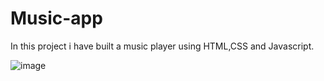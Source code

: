 # Music-app
In this project i have built a music player using HTML,CSS and Javascript.


![image](https://github.com/Nikks2/Music-Player/assets/161048669/b8af9bd1-757f-4e8d-bb43-72add3999b8e)

